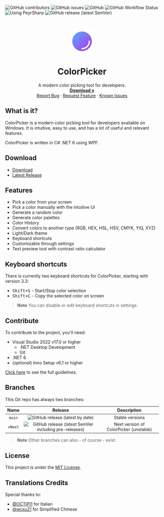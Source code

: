 ![GitHub contributors](https://img.shields.io/github/contributors/Leo-Corporation/ColorPicker)
![GitHub issues](https://img.shields.io/github/issues/Leo-Corporation/ColorPicker)
![GitHub](https://img.shields.io/github/license/Leo-Corporation/ColorPicker)
![GitHub Workflow Status](https://img.shields.io/github/actions/workflow/status/Leo-Corporation/ColorPicker/dotnet-desktop.yml?branch=main)
![Using PeyrSharp](https://img.shields.io/badge/using-PeyrSharp-DD00FF?logo=nuget)
![GitHub release (latest SemVer)](https://img.shields.io/github/v/release/Leo-Corporation/ColorPicker)

<br />
<p align="center">
  <a href="https://github.com/Leo-Corporation/ColorPicker">
    <img src=".github/images/logo.png" alt="Logo" width="80" height="80">
  </a>

  <h1 align="center">ColorPicker</h1>

  <p align="center">
    A modern color picking tool for developers.
    <br />
    <a href="https://www.mediafire.com/file/q46cdenxgyqx0dd/ColorPickerSetup.exe/file"><strong>Download »</strong></a>
    <br />
    <a href="https://github.com/Leo-Corporation/ColorPicker/issues/new?assignees=&labels=bug&template=bug-report.yml&title=%5BBug%5D+">Report Bug</a>
    ·
    <a href="https://github.com/Leo-Corporation/ColorPicker/issues/new?assignees=&labels=enhancement&template=feature-request.yml&title=%5BEnhancement%5D+">Request Feature</a>
    ·
    <a href="https://github.com/Leo-Corporation/ColorPicker/issues?q=is%3Aopen+is%3Aissue+label%3Abug">Known Issues</a>

  </p>
</p>

## What is it?
ColorPicker is a modern color picking tool for developers available on Windows. It is intuitive, easy to use, and has a lot of useful and relevant features.

ColorPicker is written in C# .NET 6 using WPF.

## Download
- [Download](https://www.mediafire.com/file/q46cdenxgyqx0dd/ColorPickerSetup.exe/file)
- [Latest Release](https://github.com/Leo-Corporation/ColorPicker/releases)

## Features
- Pick a color from your screen
- Pick a color manually with the intuitive UI
- Generate a random color
- Generate color palettes
- Color History
- Convert colors to another type (RGB, HEX, HSL, HSV, CMYK, YIQ, XYZ)
- Light/Dark theme
- Keyboard shortcuts
- Customizable through settings
- Text preview tool with contrast ratio calculator

## Keyboard shortcuts
There is currently two keyboard shortcuts for ColorPicker, starting with version 3.3:
- <kbd>Shift+S</kbd> - Start/Stop color selection
- <kbd>Shift+C</kbd> - Copy the selected color on screen

> **Note** 
> You can disable or edit keyboard shortcuts in settings.

## Contribute
To contribute to the project, you'll need:
- Visual Studio 2022 v17.0 or higher
  - .NET Desktop Development
  - Git
- .NET 6
- (*optional*) Inno Setup v6.1 or higher


[Click here](https://github.com/Leo-Corporation/ColorPicker/blob/main/CONTRIBUTING.md) to see the full guidelines.

## Branches
This Git repo has always two branches:

| Name | Release | Description |
| :--: | :-----: | :---------: |
| `main` | ![GitHub release (latest by date)](https://img.shields.io/github/v/release/Leo-Corporation/ColorPicker) | Stable versions |
| `vNext` | ![GitHub release (latest SemVer including pre-releases)](https://img.shields.io/github/v/release/Leo-Corporation/ColorPicker?include_prereleases) | Next version of ColorPicker (unstable) |

> **Note**
> Other branches can also - of course - exist.

## License
This project is under the [MIT License](https://github.com/Leo-Corporation/ColorPicker/blob/main/LICENSE).

## Translations Credits
Special thanks to:

- [@OCTIPI1](https://github.com/OCTIPI1) for Italian
- [@wcxu21](https://github.com/wcxu21) for Simplified Chinese
